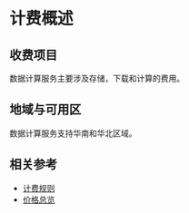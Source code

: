 # 计费概述
## 收费项目

数据计算服务主要涉及存储，下载和计算的费用。

## 地域与可用区

数据计算服务支持华南和华北区域。

## 相关参考

- [计费规则](Billing-Rules.md)
- [价格总览](Billing-Overview.md)
